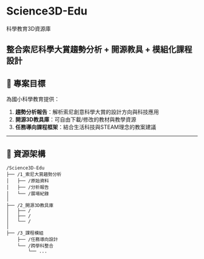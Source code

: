 # Science3D-Edu
科學教育3D資源庫

整合索尼科學大賞趨勢分析 + 開源教具 + 模組化課程設計  
---
## :bookmark_tabs: 專案目標
為國小科學教育提供：
1. **趨勢分析報告**：解析索尼創意科學大賞的設計方向與科技應用  
2. **開源3D教具庫**：可自由下載/修改的教材與教學資源
3. **任務導向課程框架**：結合生活科技與STEAM理念的教案建議  
---

## :file_folder: 資源架構
```plaintext
/Science3D-Edu
├── /1_索尼大賞趨勢分析  
│   ├── /原始資料  
│   ├── /分析報告  
│   └── /展場紀錄  
│     
├── /2_開源3D教具庫  
│   ├── /  
│   ├── / 
│   └── /
│
├── /3_課程模組  
    ├── /任務導向設計  
    └── /跨學科整合  
        └── ...  
